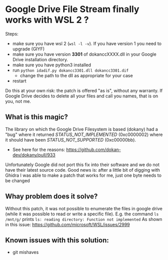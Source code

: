 # Google Drive File Stream finally works with WSL 2 ?

Steps:
* make sure you have wsl 2 (`wsl -l -v`). If you have version 1 you need to upgrade (GIYF)
* make sure you have version **3301** of dokanccXXXX.dll in your Google Drive installation directory.
* make sure you have python3 installed
* run `python idadif.py dokancc3301.dll dokancc3301.dif`
    * change the path to the dll as appropriate for your case
* restart

Do this at your own risk: the patch is offered "as is", without any warranty. If Google Drive decides to delete all your files and call you names, that is on you, not me.

## What is this magic?
The library on which the Google Drive Filesystem is based (dokany) had a "bug" where it returned *STATUS_NOT_IMPLEMENTED*  (0xc0000002) where it should have been *STATUS_NOT_SUPPORTED* (0xc00000bb).
* See here for the reasons: https://github.com/dokan-dev/dokany/pull/933

Unfortunately Google did not port this fix into their software and we do not have their latest source code. Good news is: after a little bit of digging with Ghidra I was able to make a patch that works for me, just one byte needs to be changed

## Whay problem does it solve?
Without this patch, it was not possible to enumerate the files in google drive (while it was possible to read or write a specific file). E.g. the command
`ls /mnt/g/`
prints
`ls: reading directory: Function not implemented`
As shown in this issue: https://github.com/microsoft/WSL/issues/2999

## Known issues with this solution:
* git mishaves
